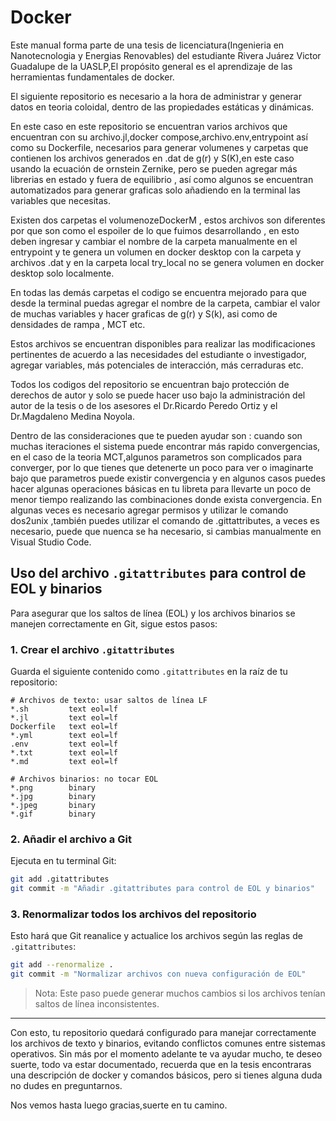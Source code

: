 # Docker
Este manual forma parte de una tesis de licenciatura(Ingenieria en Nanotecnologia y Energias Renovables) del estudiante Rivera Juárez Victor Guadalupe de la UASLP,El propósito general es el aprendizaje de las herramientas fundamentales de docker.

El siguiente repositorio es necesario a la hora de administrar y generar datos en teoria coloidal, dentro de las propiedades estáticas y dinámicas.

En este caso en este repositorio se encuentran varios archivos que encuentran con su archivo.jl,docker compose,archivo.env,entrypoint así como su Dockerfile, necesarios para generar volumenes y carpetas que contienen los archivos generados en .dat de  g(r) y S(K),en este caso usando la ecuación de ornstein Zernike, pero se pueden agregar más librerias en estado y fuera de equilibrio , así como algunos se encuentran automatizados para generar graficas solo añadiendo en la terminal las variables que necesitas.

Existen dos carpetas  el volumenozeDockerM , estos archivos son diferentes por que son como el espoiler de lo que fuimos desarrollando , en esto deben ingresar y cambiar el nombre de la carpeta manualmente en el entrypoint y te genera un volumen en docker desktop  con la carpeta  y archivos .dat y en la carpeta local try_local no se genera volumen en docker desktop solo localmente.

En todas las demás carpetas el codigo se encuentra mejorado para que desde la terminal puedas agregar el nombre de la carpeta, cambiar el valor de muchas variables y hacer graficas de g(r) y S(k), asi como de densidades de rampa , MCT etc.

Estos archivos se encuentran disponibles para realizar las modificaciones pertinentes de acuerdo a las necesidades del estudiante o investigador, agregar variables, más potenciales de interacción, más cerraduras etc.

Todos los codigos del repositorio se encuentran bajo protección de derechos de autor y solo se puede hacer uso bajo la administración del autor de la tesis o de los asesores el Dr.Ricardo Peredo Ortiz y el Dr.Magdaleno Medina Noyola.

Dentro de las consideraciones que te pueden ayudar son : cuando son muchas iteraciones el sistema puede encontrar más rapido convergencias, en el caso de la teoria MCT,algunos parametros son complicados para converger, por lo que tienes que detenerte un poco para ver o imaginarte bajo que parametros puede existir convergencia y en algunos casos puedes hacer algunas operaciones básicas en tu libreta para llevarte un poco de menor tiempo realizando las  combinaciones donde exista convergencia.
En algunas veces es necesario agregar permisos y utilizar le comando  dos2unix ,también puedes utilizar el comando de .gittattributes, a veces es necesario, puede que nuenca se ha necesario, si cambias manualmente en Visual Studio Code.

##  Uso del archivo `.gitattributes` para control de EOL y binarios

Para asegurar que los saltos de línea (EOL) y los archivos binarios se manejen correctamente en Git, sigue estos pasos:

### 1. Crear el archivo `.gitattributes`

Guarda el siguiente contenido como `.gitattributes` en la raíz de tu repositorio:

```gitattributes
# Archivos de texto: usar saltos de línea LF
*.sh         text eol=lf
*.jl         text eol=lf
Dockerfile   text eol=lf
*.yml        text eol=lf
.env         text eol=lf
*.txt        text eol=lf
*.md         text eol=lf

# Archivos binarios: no tocar EOL
*.png        binary
*.jpg        binary
*.jpeg       binary
*.gif        binary
```

### 2. Añadir el archivo a Git

Ejecuta en tu terminal Git:

```bash
git add .gitattributes
git commit -m "Añadir .gitattributes para control de EOL y binarios"
```

### 3. Renormalizar todos los archivos del repositorio

Esto hará que Git reanalice y actualice los archivos según las reglas de `.gitattributes`:

```bash
git add --renormalize .
git commit -m "Normalizar archivos con nueva configuración de EOL"
```

>  Nota: Este paso puede generar muchos cambios si los archivos tenían saltos de línea inconsistentes.

---

Con esto, tu repositorio quedará configurado para manejar correctamente los archivos de texto y binarios, evitando conflictos comunes entre sistemas operativos.
Sin más por el momento adelante te va ayudar mucho, te deseo suerte, todo va estar documentado, recuerda que en la tesis encontraras una descripción de docker y comandos básicos, pero si  tienes alguna duda no dudes en preguntarnos.

Nos vemos hasta luego gracias,suerte en tu camino.

